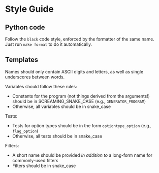 <!--
SPDX-FileCopyrightText: 2020 Gabriel Lisaca <gabriel.lisaca@gmail.com>

SPDX-License-Identifier: Apache-2.0
-->

# Style Guide

## Python code

Follow the `black` code style, enforced by the formatter of the same name. Just
run `make format` to do it automatically.

## Templates

Names should only contain ASCII digits and letters, as well as single
underscores between words.

Variables should follow these rules:

- Constants for the program (not things derived from the arguments!) should be
  in SCREAMING\_SNAKE\_CASE (e.g., `GENERATOR_PROGRAM`)
- Otherwise, all variables should be in snake\_case

Tests:

- Tests for option types should be in the form `optiontype_option` (e.g.,
  `flag_option`)
- Otherwise, all tests should be in snake\_case

Filters:

- A short name should be provided *in addition to* a long-form name for commonly-used filters
- Filters should be in snake\_case
